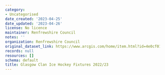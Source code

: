 ```yaml
---
category:
- Uncategorised
date_created: '2023-04-25'
date_updated: '2023-04-26'
license: No licence
maintainer: Renfrewshire Council
notes: ''
organization: Renfrewshire Council
original_dataset_link: https://www.arcgis.com/home/item.html?id=4e0cf012d4b040aca8fbcbd1ae54f0c1
records: null
resources: []
schema: default
title: Glasgow Clan Ice Hockey Fixtures 2022/23
---
```


